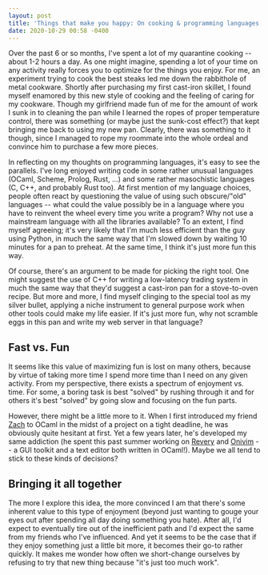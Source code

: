 ```yaml
---
layout: post
title: 'Things that make you happy: On cooking & programming languages'
date: 2020-10-29 00:58 -0400
---
```


Over the past 6 or so months, I've spent a lot of my quarantine cooking -- about 1-2 hours a day.
As one might imagine, spending a lot of your time on any activity really forces you to optimize
for the things you enjoy. For me, an experiment trying to cook the best steaks led me down the
rabbithole of metal cookware. Shortly after purchasing my first cast-iron skillet, I found
myself enamored by this new style of cooking and the feeling of caring for my cookware. Though
my girlfriend made fun of me for the amount of work I sunk in to cleaning the pan while I learned
the ropes of proper temperature control, there was something (or maybe just the sunk-cost effect?)
that kept bringing me back to using my new pan. Clearly, there was something to it though, since
I managed to rope my roommate into the whole ordeal and convince him to purchase a few more pieces.

In reflecting on my thoughts on programming languages, it's easy to see the parallels. I've long
enjoyed writing code in some rather unusual languages (OCaml, Scheme, Prolog, Rust, ...) and some
rather masochistic languages (C, C++, and probably Rust too). At first mention of my language
choices, people often react by questioning the value of using such obscure/"old" languages --
what could the value possibly be in a language where you have to reinvent the wheel every time
you write a program? Why not use a mainstream language with all the libraries available? To an
extent, I find myself agreeing; it's very likely that I'm much less efficient than the guy using
Python, in much the same way that I'm slowed down by waiting 10 minutes for a pan to preheat.
At the same time, I think it's just more fun this way.

Of course, there's an argument to be made for picking the right tool. One might suggest the use
of C++ for writing a low-latency trading system in much the same way that they'd suggest a
cast-iron pan for a stove-to-oven recipe. But more and more, I find myself clinging to the
special tool as my silver bullet, applying a niche instrument to general purpose work when
other tools could make my life easier. If it's just more fun, why not scramble eggs in this
pan and write my web server in that language?

## Fast vs. Fun

It seems like this value of maximizing fun is lost on many others, because by virtue of taking
more time I spend more time than I need on any given activity. From my perspective, there exists
a spectrum of enjoyment vs. time. For some, a boring task is best "solved" by rushing through it
and for others it's best "solved" by going slow and focusing on the fun parts.

However, there might be a little more to it. When I first introduced my friend [Zach](https://zachbayl.in/)
to OCaml in the midst of a project on a tight deadline, he was obviously quite hesitant at first.
Yet a few years later, he's developed my same addiction (he spent this past summer working on
[Revery](https://www.outrunlabs.com/revery/) and [Onivim](https://onivim.io/) -- a GUI toolkit and
a text editor both written in OCaml!). Maybe we all tend to stick to these kinds of decisions?

## Bringing it all together

The more I explore this idea, the more convinced I am that there's some inherent value to this type
of enjoyment (beyond just wanting to gouge your eyes out after spending all day doing something you
hate). After all, I'd expect to eventually tire out of the inefficient path and I'd expect the same
from my friends who I've influenced. And yet it seems to be the case that if they enjoy something
just a little bit more, it becomes their go-to rather quickly. It makes me wonder how often we
short-change ourselves by refusing to try that new thing because "it's just too much work".